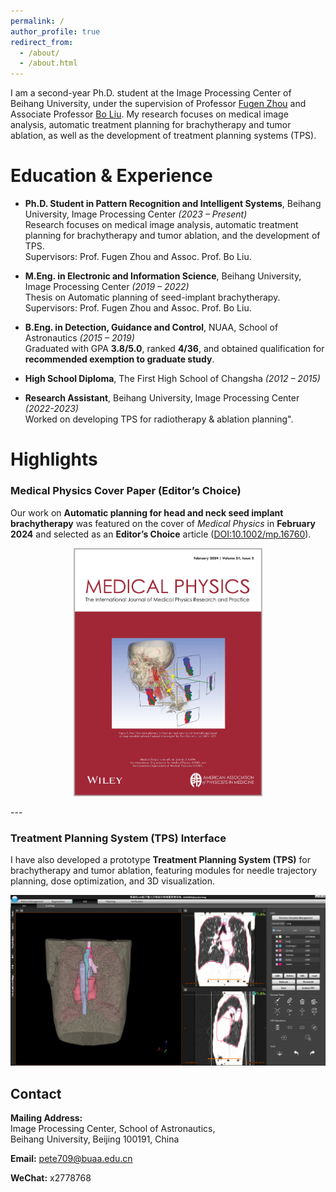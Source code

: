 ```yaml
---
permalink: /
author_profile: true
redirect_from: 
  - /about/
  - /about.html
---
```

I am a second-year Ph.D. student at the Image Processing Center of Beihang University, under the supervision of Professor [Fugen Zhou](http://www.sa.buaa.edu.cn/info/1148/11086.htm) and Associate Professor [Bo Liu](https://shi.buaa.edu.cn/liubo2/zh_CN/index/154719/list/index.htm). My research focuses on medical image analysis, automatic treatment planning for brachytherapy and tumor ablation, as well as the development of treatment planning systems (TPS).

Education & Experience
======

- **Ph.D. Student in Pattern Recognition and Intelligent Systems**, Beihang University, Image Processing Center *(2023 – Present)*  
  Research focuses on medical image analysis, automatic treatment planning for brachytherapy and tumor ablation, and the development of TPS.  
  Supervisors: Prof. Fugen Zhou and Assoc. Prof. Bo Liu.  

- **M.Eng. in Electronic and Information Science**, Beihang University, Image Processing Center *(2019 – 2022)*  
  Thesis on Automatic planning of seed-implant brachytherapy. 
  Supervisors: Prof. Fugen Zhou and Assoc. Prof. Bo Liu.  

- **B.Eng. in Detection, Guidance and Control**, NUAA, School of Astronautics *(2015 – 2019)*  
  Graduated with GPA **3.8/5.0**, ranked **4/36**, and obtained qualification for **recommended exemption to graduate study**.  

- **High School Diploma**, The First High School of Changsha *(2012 – 2015)*

- **Research Assistant**, Beihang University, Image Processing Center *(2022-2023)*  
  Worked on developing TPS for radiotherapy & ablation planning".  


Highlights
======

### Medical Physics Cover Paper (Editor’s Choice)

Our work on **Automatic planning for head and neck seed implant brachytherapy** was featured on the cover of *Medical Physics* in **February 2024** and selected as an **Editor’s Choice** article ([DOI:10.1002/mp.16760](https://aapm.onlinelibrary.wiley.com/doi/10.1002/mp.16760)).
<p align="center">
  <img src="/images/medphys_cover.jpg" alt="Medical Physics Cover" style="width:60%;">
</p>
---

### Treatment Planning System (TPS) Interface

I have also developed a prototype **Treatment Planning System (TPS)** for brachytherapy and tumor ablation, featuring modules for needle trajectory planning, dose optimization, and 3D visualization.

![Treatment Planning System Interface](/images/tps_interface.png)


Contact
------
**Mailing Address:**  
Image Processing Center, School of Astronautics,  
Beihang University, Beijing 100191, China  

**Email:** pete709@buaa.edu.cn  

**WeChat:** x2778768
